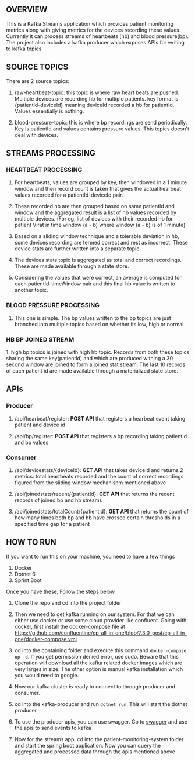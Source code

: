 <h2>OVERVIEW</h2>

This is a Kafka Streams application which provides patient monitoring metrics along with giving metrics for the devices recording these values. Currently it can process streams of heartbeats (hb) and blood pressure(bp). The project also includes a kafka producer which exposes APIs for writing to kafka topics


<h2>SOURCE TOPICS</h2>

There are 2 source topics:

1. raw-heartbeat-topic: this topic is where raw heart beats are pushed. Multiple devices are recording hb for multiple patients. key format is {patientId-deviceId} meaning deviceId recorded a hb for patientId. Values essentially is nothing.

2. blood-pressure-topic: this is where bp recordings are send periodically. Key is patientId and values contains pressure values. This topics doesn't deal with devices.


<h2>STREAMS PROCESSING</h2>

<h3>HEARTBEAT PROCESSING</h3>

1. For heartbeats, values are grouped by key, then windowed in a 1 minute window and then record count is taken that gives the actual hearbeat values recorded for a patientId-deviceId pair.

2. These recorded hb are then grouped based on same patientId and window and the aggregated result is a list of hb values recorded by multiple devices. (For eg, list of devices with their recorded hb for patient Virat in time window (a - b) where window (a - b) is of 1 minute)

3. Based on a sliding window technique and a tolerable deviation in hb, some devices recording are termed correct and rest as incorrect. These device stats are further written into a separate topic

4. The devices stats topic is aggregated as total and correct recordings. These are made available through a state store.

5. Considering the values that were correct, an average is computed for each patientId-timeWindow pair and this final hb value is written to another topic.


<h3>BLOOD PRESSURE PROCESSING</h3>

1. This one is simple. The bp values written to the bp topics are just branched into multiple topics based on whether its low, high or normal


<h3>HB BP JOINED STREAM</h3>
1. high bp topics is joined with high hb topic. Records from both these topics sharing the same key(patientId) and which are produced withing a 30 second window are joined to form a joined stat stream. The last 10 records of each patient id are made available through a materialized state store.


<h2>APIs</h2>

<h3>Producer</h3>

1. /api/hearbeat/register: <b>POST API</b> that registers a hearbeat event taking patient and device id

2. /api/bp/register: <b>POST API</b> that registers a bp recording taking patientId and bp values

<h3>Consumer</h3>

1. /api/devicestats/{deviceId}: <b>GET API</b> that takes deviceId and returns 2 metrics: total heartbeats recorded and the count of correct recordings figured from the sliding window mechanishm mentioned above

2. /api/joinedstats/recent/{patientId}: <b>GET API</b> that returns the recent records of joined bp and hb streams

3. /api/joinedstats/totalCount/{patientId}: <b>GET API</b> that returns the count of how many times both bp and hb have crossed certain thresholds in a specified time gap for a patient

<h2>HOW TO RUN</H2>
If you want to run this on your machine, you need to have a few things

1. Docker
2. Dotnet 6
3. Sprint Boot

Once you have these, Follow the steps below

1. Clone the repo and cd into the project folder

2. Then we need to get kafka running on our system. For that we can either use docker or use some cloud provider like confluent. Going with docker, first install the docker-compose file at https://github.com/confluentinc/cp-all-in-one/blob/7.3.0-post/cp-all-in-one/docker-compose.yml

3. cd into the containing folder and execute this command
<code>docker-compose up -d</code>. If you get permission denied error, use sudo. Beware that this operation will download all the kafka related docker images which are very larges in size. The other option is manual kafka installation which you would need to google.

4. Now our kafka cluster is ready to connect to through producer and consumer.

5. cd into the kafka-producer and run <code>dotnet run</code>. This will start the dotnet producer

6. To use the producer apis, you can use swagger. Go to <a href="https://localhost:7149/swagger/index.html">swagger</a> and use the apis to send events to kafka

7. Now for the streams app, cd into the patient-monitoring-system folder and start the spring boot application. Now you can query the aggregated and processed data through the apis mentioned above
